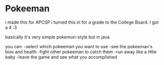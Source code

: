 # Pokeeman
i made this for APCSP  i turned this in for a grade to the College Board. I got a 4 :3 

basically it's very simple pokemon-style but in java 

you can:
-select which pokeeman you want to use
-see the pokeeman's bios and health
-fight other pokeeman to catch them
-run away like a little baby
-leave the game and see what you accomplished

